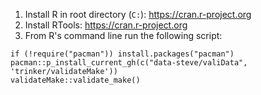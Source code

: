 1. Install R in root directory (`C:`): https://cran.r-project.org
2. Install RTools: https://cran.r-project.org
3. From R's command line run the following script:

```
if (!require("pacman")) install.packages("pacman")
pacman::p_install_current_gh(c("data-steve/valiData", 'trinker/validateMake'))
validateMake::validate_make()
```
